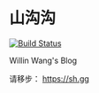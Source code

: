 # 山沟沟

[![Build Status](https://travis-ci.org/willin/sh.gg.svg?branch=master)](https://travis-ci.org/willin/sh.gg)

Willin Wang's Blog

请移步： <https://sh.gg>
